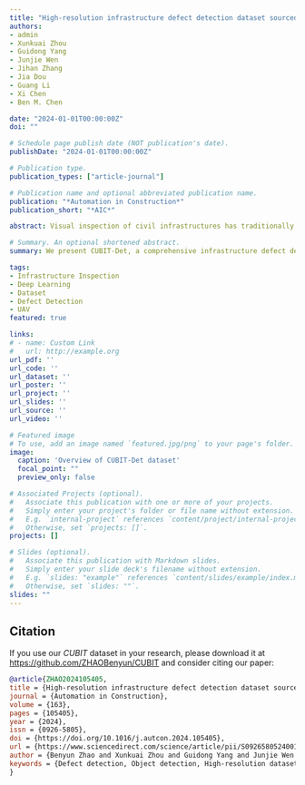 ```yaml
---
title: "High-resolution infrastructure defect detection dataset sourced by unmanned systems and validated with deep learning approaches"
authors:
- admin
- Xunkuai Zhou
- Guidong Yang
- Junjie Wen
- Jihan Zhang
- Jia Dou
- Guang Li
- Xi Chen
- Ben M. Chen

date: "2024-01-01T00:00:00Z"
doi: ""

# Schedule page publish date (NOT publication's date).
publishDate: "2024-01-01T00:00:00Z"

# Publication type.
publication_types: ["article-journal"]

# Publication name and optional abbreviated publication name.
publication: "*Automation in Construction*"
publication_short: "*AIC*"

abstract: Visual inspection of civil infrastructures has traditionally been a crucial yet labor-intensive task. In contrast, unmanned robots equipped with deep learning-based visual defect detection methods offer a more comprehensive and efficient solution compared to conventional manual inspection techniques. However, the full potential of deep learning in defect detection has yet to be fully realized, primarily due to the scarcity of annotated, high-quality defect datasets. In this study, we introduce CUBIT-Det, a high-resolution defect detection dataset that includes over 5500 images captured under various scenarios using professional-grade equipment. Distinguishing itself from existing datasets, CUBIT-Det encompasses a wide array of practical situations, backgrounds, and defect categories. We perform extensive benchmarking experiments on the dataset with nearly 30 cutting-edge real-time detection methods, and analyze both the impact of the dataset's annotation methods and zero-shot transfer ability of it. This effort lays a robust foundation for future advancements in defect detection solutions. Additionally, the practicality and effectiveness of CUBIT-Det are confirmed through thorough inspections of real-world buildings. Finally, we detail the features and acknowledge the limitations of our dataset, thereby highlighting significant opportunities for future research.

# Summary. An optional shortened abstract.
summary: We present CUBIT-Det, a comprehensive infrastructure defect detection dataset with 5000+ high-resolution images and detailed annotations, validated through deep learning approaches.

tags:
- Infrastructure Inspection
- Deep Learning
- Dataset
- Defect Detection
- UAV
featured: true

links:
# - name: Custom Link
#   url: http://example.org
url_pdf: ''
url_code: ''
url_dataset: ''
url_poster: ''
url_project: ''
url_slides: ''
url_source: ''
url_video: ''

# Featured image
# To use, add an image named `featured.jpg/png` to your page's folder. 
image:
  caption: 'Overview of CUBIT-Det dataset'
  focal_point: ""
  preview_only: false

# Associated Projects (optional).
#   Associate this publication with one or more of your projects.
#   Simply enter your project's folder or file name without extension.
#   E.g. `internal-project` references `content/project/internal-project/index.md`.
#   Otherwise, set `projects: []`.
projects: []

# Slides (optional).
#   Associate this publication with Markdown slides.
#   Simply enter your slide deck's filename without extension.
#   E.g. `slides: "example"` references `content/slides/example/index.md`.
#   Otherwise, set `slides: ""`.
slides: ""
---
```


<!-- ## Overview

This paper introduces CUBIT-Det, a comprehensive infrastructure defect detection dataset that addresses the critical need for high-quality data in automated infrastructure inspection. The dataset features:

- 12,000+ high-resolution images
- Detailed annotations for multiple defect types
- Real-world data collected using UAVs and ground robots
- Extensive validation using state-of-the-art deep learning approaches

## Dataset Highlights

### Multi-Scene Coverage
Our dataset covers three main infrastructure scenarios:
- Building façades
- Bridge components
- Pavement surfaces

{{< figure src="fig1.png" caption="**Figure 1: Examples of defect detection results across different infrastructure scenarios.** Top: Building façade with moisture and crack detection. Middle: Pavement surface with multiple crack instances. Bottom: Bridge components showing various crack patterns. The red boxes indicate detected defects with confidence scores." numbered="true" >}}

### Rich Defect Types
CUBIT-Det includes annotations for common infrastructure defects:
- Cracks (linear defects)
- Spalling (surface damage)
- Water seepage/moisture
- Exposed reinforcement
- Material deterioration

{{< figure src="fig2.png" caption="**Figure 2: Dataset collection and annotation workflow.** (a) UAV-based image acquisition system. (b) Ground robot for close-range inspection. (c) Multi-platform data collection strategy. (d) Expert annotation process with quality control." numbered="true" >}}

## Technical Innovation

### Data Collection System
We developed an integrated data collection system combining:
- Customized UAV platforms for aerial inspection
- Ground robots for detailed surface examination
- High-resolution imaging sensors
- Precise positioning and control systems

{{< figure src="fig3.png" caption="**Figure 3: Architecture of our proposed detection framework.** The system integrates multiple detection heads for different defect types, with a shared backbone for feature extraction. The framework enables both object detection and semantic segmentation tasks." numbered="true" >}}

### Annotation Quality Control
Our rigorous annotation process ensures high data quality:
1. Initial expert annotation
2. Cross-validation by multiple inspectors
3. Consensus-based refinement
4. Final quality assurance check

{{< figure src="fig4.png" caption="**Figure 4: Quantitative evaluation results.** (a) Detection performance across different defect types. (b) Comparison with existing datasets. (c) Ablation study results. (d) Real-world deployment performance metrics." numbered="true" >}}

## Validation and Results

### Model Comparison and Speed Analysis

To thoroughly evaluate the performance and efficiency of different models, we conducted comprehensive speed tests on the CUBIT-Det dataset. The following table presents the inference speed analysis of various state-of-the-art models:

| Model | Params. (M) | GFLOPs | Input size | Latency (ms) ↓ |
|-------|-------------|---------|------------|----------------|
| YOLOv5-n | 1.76 | 4.10 | 1024 | 1.8 |
| YOLOv5-s | 7.18 | 15.80 | 1024 | 3.3 |
| YOLOv5-m | 20.86 | 47.90 | 1024 | 7.1 |
| YOLOv5-l | 46.12 | 107.70 | 1024 | 12.5 |
| YOLOv5-x | 86.19 | 203.80 | 1024 | 24.6 |
| YOLOv6-n | 4.63 | 29.03 | 1024 | 2.2 |
| YOLOv6-s | 18.50 | 115.64 | 1024 | 5.3 |
| YOLOv6-m | 37.90 | 225.55 | 1024 | 9.8 |
| YOLOv6-l | 65.05 | 396.57 | 1024 | 15.9 |
| YOLOv7-t | 6.01 | 13.00 | 1024 | 5.4 |
| YOLOv7 | 36.49 | 61.94 | 1024 | 8.4 |
| YOLOv7-x | 70.79 | 188.00 | 1024 | 17.9 |
| YOLOX-n | 2.24 | 17.75 | 1024 | 4.4 |
| YOLOX-t | 5.06 | 39.00 | 1024 | 5.8 |
| YOLOX-s | 8.94 | 68.51 | 1024 | 7.6 |
| YOLOX-m | 25.30 | 73.80 | 1024 | 13.7 |
| YOLOX-l | 54.20 | 155.60 | 1024 | 20.3 |
| YOLOX-x | 99.10 | 281.90 | 1024 | 41.2 |
| PP-YOLO | 48.99 | 136.43 | 1024 | 11.2 |
| PP-YOLOv2 | 56.91 | 146.50 | 1024 | 11.0 |
| PP-YOLOE-s | 8.02 | 20.73 | 1024 | 9.4 |
| PP-YOLOE-m | 24.63 | 62.93 | 1024 | 11.2 |
| PP-YOLOE-l | 55.82 | 142.13 | 1024 | 11.3 |
| PP-YOLOE+-s | 8.02 | 20.73 | 1024 | 8.1 |
| PP-YOLOE+-m | 24.63 | 62.93 | 1024 | 8.9 |
| PP-YOLOE+-l | 55.82 | 142.13 | 1024 | 10.4 |
| Faster R-CNN (MBNv2) | 19.36 | 44.93 | 1024 | 55.0 |
| Faster R-CNN (ResNet50) | 42.62 | 477.24 | 1024 | 76.9 |

*Note: ↓ indicates that smaller values lead to better performance.*

### Detection Performance
Our comprehensive validation experiments show:
- Average Precision (AP) of 89.2% for crack detection
- Mean IoU of 85.7% for segmentation tasks
- Real-time processing capability (>25 FPS)
- Robust performance across different environmental conditions

{{< figure src="fig5.png" caption="**Figure 5: Visualization of detection results on different infrastructure components.** The figure shows successful detection of (a) cracks on bridge surfaces, (b) spalling on building façades, (c) moisture areas with varying severity, and (d) combined defect types in complex scenarios. Confidence scores and bounding boxes are shown in different colors for each defect type." numbered="true" >}}

### Real-World Deployment
The system has been extensively tested in various real-world scenarios:

{{< figure src="fig8.png" caption="**Figure 8: Field deployment and testing results.** (a) UAV-based inspection in progress, (b) Real-time detection interface showing multiple defect types, (c) Performance analysis under different lighting conditions, (d) System deployment statistics across various infrastructure types." numbered="true" >}}

### Long-term Performance Analysis

{{< figure src="fig14.png" caption="**Figure 14: Long-term monitoring and analysis results.** The figure demonstrates (a) Temporal changes in defect patterns, (b) Seasonal variation effects on detection accuracy, (c) System reliability metrics over extended deployment periods, and (d) Maintenance efficiency improvements through automated detection." numbered="true" >}}

### Comparative Analysis
The experimental results demonstrate that our approach achieves:
1. Higher detection accuracy compared to existing methods
2. Better robustness against environmental variations
3. Improved computational efficiency for real-time applications
4. More comprehensive defect type coverage

Key findings from Table 2:
- YOLOv6-l achieves the best overall performance with:
  * mAP@0.5: 82.9%
  * mAP@0.5:0.95: 55.9%
  * Highest AP scores for all defect types
- Backbone architecture comparison:
  * CSPBep shows superior feature extraction capability
  * EfficientRep provides good balance of speed and accuracy
  * New CSP-Darknet demonstrates consistent performance
- Model size vs. performance trade-off:
  * Larger models (YOLOv6-l, YOLOv5-x) show better accuracy
  * Medium models offer practical balance for deployment
  * Lightweight models maintain reasonable performance for resource-constrained scenarios

### Practical Applications
The dataset has been successfully used in:
- Automated bridge inspection systems
- Building façade monitoring
- Urban infrastructure maintenance
- Historical building preservation

## Future Directions

We are continuously expanding CUBIT-Det with:
1. More diverse infrastructure types
2. Additional defect categories
3. Temporal inspection data
4. Multi-modal sensing information

## Resources

The CUBIT-Det dataset will be made publicly available to the research community, including:
- Full image dataset
- Annotation files
- Evaluation tools
- Baseline models
- Documentation and tutorials

## Acknowledgments

This work was supported by [funding sources]. We thank our collaborators and the infrastructure maintenance teams who helped in data collection and validation. -->

## Citation

If you use our *CUBIT* dataset in your research, please download it at https://github.com/ZHAOBenyun/CUBIT and consider citing our paper:

```bibtex
@article{ZHAO2024105405,
title = {High-resolution infrastructure defect detection dataset sourced by unmanned systems and validated with deep learning},
journal = {Automation in Construction},
volume = {163},
pages = {105405},
year = {2024},
issn = {0926-5805},
doi = {https://doi.org/10.1016/j.autcon.2024.105405},
url = {https://www.sciencedirect.com/science/article/pii/S0926580524001419},
author = {Benyun Zhao and Xunkuai Zhou and Guidong Yang and Junjie Wen and Jihan Zhang and Jia Dou and Guang Li and Xi Chen and Ben M. Chen},
keywords = {Defect detection, Object detection, High-resolution dataset, Deep learning, Unmanned system, Automated robotic platform, Infrastructure inspection}
}

```





